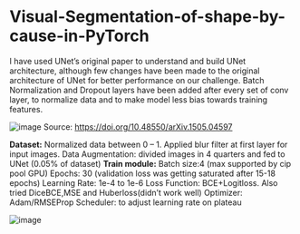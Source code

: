 # Visual-Segmentation-of-shape-by-cause-in-PyTorch

I have used UNet’s original paper to understand and build UNet architecture, although few changes have been made to the original architecture of UNet for better performance on our challenge. Batch Normalization and Dropout layers have been added after every set of conv layer, to normalize data and to make model less bias towards training features.

![image](https://github.com/AkashWelkin/Visual-Segmentation-of-shape-by-cause-in-PyTorch/assets/32175280/2c71a5ba-1fd1-4a08-8942-1a88574310d2)
          Source: https://doi.org/10.48550/arXiv.1505.04597

**Dataset:**
Normalized data between 0 – 1.
Applied blur filter at first layer for input images.
Data Augmentation: divided images in 4 quarters and fed to UNet (0.05% of dataset)
**Train module:**
Batch size:4 (max supported by cip pool GPU)
Epochs: 30 (validation loss was getting saturated after 15-18 epochs)
Learning Rate: 1e-4 to 1e-6
Loss Function: BCE+Logitloss. Also tried DiceBCE,MSE and Huberloss(didn’t work well)
Optimizer: Adam/RMSEProp
Scheduler: to adjust learning rate on plateau

![image](https://github.com/AkashWelkin/Visual-Segmentation-of-shape-by-cause-in-PyTorch/assets/32175280/10c08032-9823-4218-86c8-501aa89104d6)


 
